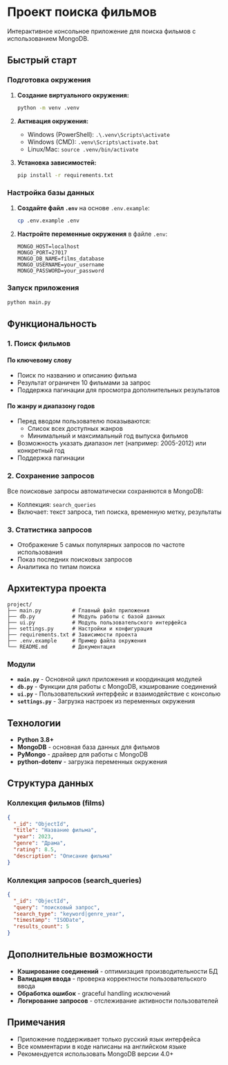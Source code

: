 # Проект поиска фильмов

Интерактивное консольное приложение для поиска фильмов с использованием MongoDB.

## Быстрый старт

### Подготовка окружения

1. **Создание виртуального окружения:**
   ```bash
   python -m venv .venv
   ```

2. **Активация окружения:**
   - Windows (PowerShell): `.\.venv\Scripts\activate`
   - Windows (CMD): `.venv\Scripts\activate.bat`
   - Linux/Mac: `source .venv/bin/activate`

3. **Установка зависимостей:**
   ```bash
   pip install -r requirements.txt
   ```

### Настройка базы данных

1. **Создайте файл `.env`** на основе `.env.example`:
   ```bash
   cp .env.example .env
   ```

2. **Настройте переменные окружения** в файле `.env`:
   ```env
   MONGO_HOST=localhost
   MONGO_PORT=27017
   MONGO_DB_NAME=films_database
   MONGO_USERNAME=your_username
   MONGO_PASSWORD=your_password
   ```

### Запуск приложения

```bash
python main.py
```

## Функциональность

### 1. Поиск фильмов

#### По ключевому слову
- Поиск по названию и описанию фильма
- Результат ограничен 10 фильмами за запрос
- Поддержка пагинации для просмотра дополнительных результатов

#### По жанру и диапазону годов
- Перед вводом пользователю показываются:
  - Список всех доступных жанров
  - Минимальный и максимальный год выпуска фильмов
- Возможность указать диапазон лет (например: 2005-2012) или конкретный год
- Поддержка пагинации

### 2. Сохранение запросов

Все поисковые запросы автоматически сохраняются в MongoDB:
- Коллекция: `search_queries`
- Включает: текст запроса, тип поиска, временную метку, результаты

### 3. Статистика запросов

- Отображение 5 самых популярных запросов по частоте использования
- Показ последних поисковых запросов
- Аналитика по типам поиска

## Архитектура проекта

```
project/
├── main.py          # Главный файл приложения
├── db.py            # Модуль работы с базой данных
├── ui.py            # Модуль пользовательского интерфейса
├── settings.py      # Настройки и конфигурация
├── requirements.txt # Зависимости проекта
├── .env.example     # Пример файла окружения
└── README.md        # Документация
```

### Модули

- **`main.py`** - Основной цикл приложения и координация модулей
- **`db.py`** - Функции для работы с MongoDB, кэширование соединений
- **`ui.py`** - Пользовательский интерфейс и взаимодействие с консолью
- **`settings.py`** - Загрузка настроек из переменных окружения

## Технологии

- **Python 3.8+**
- **MongoDB** - основная база данных для фильмов
- **PyMongo** - драйвер для работы с MongoDB
- **python-dotenv** - загрузка переменных окружения

## Структура данных

### Коллекция фильмов (films)
```json
{
  "_id": "ObjectId",
  "title": "Название фильма",
  "year": 2023,
  "genre": "Драма",
  "rating": 8.5,
  "description": "Описание фильма"
}
```

### Коллекция запросов (search_queries)
```json
{
  "_id": "ObjectId",
  "query": "поисковый запрос",
  "search_type": "keyword|genre_year",
  "timestamp": "ISODate",
  "results_count": 5
}
```

## Дополнительные возможности

- **Кэширование соединений** - оптимизация производительности БД
- **Валидация ввода** - проверка корректности пользовательского ввода
- **Обработка ошибок** - graceful handling исключений
- **Логирование запросов** - отслеживание активности пользователей

## Примечания

- Приложение поддерживает только русский язык интерфейса
- Все комментарии в коде написаны на английском языке
- Рекомендуется использовать MongoDB версии 4.0+